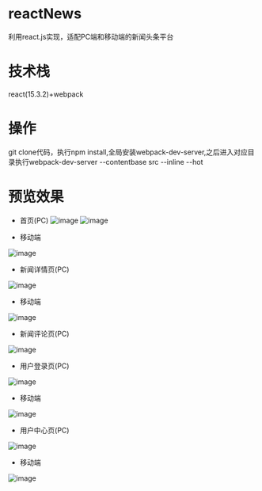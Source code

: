 # reactNews
利用react.js实现，适配PC端和移动端的新闻头条平台

# 技术栈
react(15.3.2)+webpack

# 操作
git clone代码，执行npm install,全局安装webpack-dev-server,之后进入对应目录执行webpack-dev-server --contentbase src --inline --hot

# 预览效果
- 首页(PC)
![image](https://github.com/hjchen/reactNews/blob/master/src/images/index1.png)
![image](https://github.com/hjchen/reactNews/blob/master/src/images/index2.png)

- 移动端

![image](https://github.com/hjchen/reactNews/blob/master/src/images/m-index.png)

- 新闻详情页(PC)

![image](https://github.com/hjchen/reactNews/blob/master/src/images/news.png)

- 移动端

![image](https://github.com/hjchen/reactNews/blob/master/src/images/m-news.jpg)

- 新闻评论页(PC)

![image](https://github.com/hjchen/reactNews/blob/master/src/images/comment.png)

- 用户登录页(PC)

![image](https://github.com/hjchen/reactNews/blob/master/src/images/login.png)

- 移动端

![image](https://github.com/hjchen/reactNews/blob/master/src/images/m-login.jpg)

- 用户中心页(PC)

![image](https://github.com/hjchen/reactNews/blob/master/src/images/user.png)

- 移动端

![image](https://github.com/hjchen/reactNews/blob/master/src/images/m-user.jpg)






